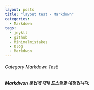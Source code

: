 ```yaml
---
layout: posts
title: "layout test - Markdown"
categories:
  - Markdown
tags:
  - jeykll
  - github
  - Minimalmistakes
  - blog
  - Markdwon
---
```


###### Category Markdown Test!

##### Markdwon 문법에 대해 포스팅할 예정입니다.
